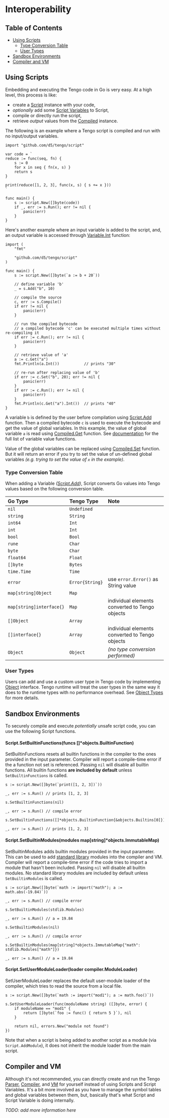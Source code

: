 # Interoperability  

## Table of Contents 

- [Using Scripts](#using-scripts)
  - [Type Conversion Table](#type-conversion-table)
  - [User Types](#user-types)
- [Sandbox Environments](#sandbox-environments)
- [Compiler and VM](#compiler-and-vm)

## Using Scripts

Embedding and executing the Tengo code in Go is very easy. At a high level, this process is like:

- create a [Script](https://godoc.org/github.com/d5/tengo/script#Script) instance with your code,
- _optionally_ add some [Script Variables](https://godoc.org/github.com/d5/tengo/script#Variable) to Script,
- compile or directly run the script,
- retrieve _output_ values from the [Compiled](https://godoc.org/github.com/d5/tengo/script#Compiled) instance.

The following is an example where a Tengo script is compiled and run with no input/output variables.

```golang
import "github.com/d5/tengo/script"

var code = `
reduce := func(seq, fn) {
    s := 0
    for x in seq { fn(x, s) }
    return s
}

print(reduce([1, 2, 3], func(x, s) { s += x }))
`

func main() {
    s := script.New([]byte(code))
    if _, err := s.Run(); err != nil {
        panic(err)
    }
}
```

Here's another example where an input variable is added to the script, and, an output variable is accessed through [Variable.Int](https://godoc.org/github.com/d5/tengo/script#Variable.Int) function:

```golang
import (
	"fmt"

	"github.com/d5/tengo/script"
)

func main() {
	s := script.New([]byte(`a := b + 20`))

	// define variable 'b'
	_ = s.Add("b", 10)

	// compile the source
	c, err := s.Compile()
	if err != nil {
		panic(err)
	}

	// run the compiled bytecode
	// a compiled bytecode 'c' can be executed multiple times without re-compiling it
	if err := c.Run(); err != nil {
		panic(err)
	}

	// retrieve value of 'a'
	a := c.Get("a")
	fmt.Println(a.Int())           // prints "30"
	
	// re-run after replacing value of 'b'
	if err := c.Set("b", 20); err != nil {
		panic(err)
	}
	if err := c.Run(); err != nil {
		panic(err)
	}
	fmt.Println(c.Get("a").Int())  // prints "40"
}
```

A variable `b` is defined by the user before compilation using [Script.Add](https://godoc.org/github.com/d5/tengo/script#Script.Add) function. Then a compiled bytecode `c` is used to execute the bytecode and get the value of global variables. In this example, the value of global variable `a` is read using [Compiled.Get](https://godoc.org/github.com/d5/tengo/script#Compiled.Get) function. See [documentation](https://godoc.org/github.com/d5/tengo/script#Variable) for the full list of variable value functions.

Value of the global variables can be replaced using [Compiled.Set](https://godoc.org/github.com/d5/tengo/script#Compiled.Set) function. But it will return an error if you try to set the value of un-defined global variables _(e.g. trying to set the value of `x` in the example)_.  

### Type Conversion Table

When adding a Variable _([Script.Add](https://godoc.org/github.com/d5/tengo/script#Script.Add))_, Script converts Go values into Tengo values based on the following conversion table.

| Go Type | Tengo Type | Note |
| :--- | :--- | :--- |
|`nil`|`Undefined`||
|`string`|`String`||
|`int64`|`Int`||
|`int`|`Int`||
|`bool`|`Bool`||
|`rune`|`Char`||
|`byte`|`Char`||
|`float64`|`Float`||
|`[]byte`|`Bytes`||
|`time.Time`|`Time`||
|`error`|`Error{String}`|use `error.Error()` as String value|
|`map[string]Object`|`Map`||
|`map[string]interface{}`|`Map`|individual elements converted to Tengo objects|
|`[]Object`|`Array`||
|`[]interface{}`|`Array`|individual elements converted to Tengo objects|
|`Object`|`Object`|_(no type conversion performed)_|


### User Types

Users can add and use a custom user type in Tengo code by implementing [Object](https://godoc.org/github.com/d5/tengo/objects#Object) interface. Tengo runtime will treat the user types in the same way it does to the runtime types with no performance overhead. See [Object Types](https://github.com/d5/tengo/blob/master/docs/objects.md) for more details.

## Sandbox Environments

To securely compile and execute _potentially_ unsafe script code, you can use the following Script functions.

#### Script.SetBuiltinFunctions(funcs []*objects.BuiltinFunction)

SetBuiltinFunctions resets all builtin functions in the compiler to the ones provided in the input parameter. Compiler will report a compile-time error if the a function not set is referenced. Passing `nil` will disable all builtin functions. All builtin functions **are included by default** unless `SetBuiltinFunctions` is called.

```golang
s := script.New([]byte(`print([1, 2, 3])`))

_, err := s.Run() // prints [1, 2, 3]

s.SetBuiltinFunctions(nil)

_, err := s.Run() // compile error

s.SetBuiltinFunctions([]*objects.BuiltinFunction{&objects.Builtins[0]})

_, err := s.Run() // prints [1, 2, 3]
```

#### Script.SetBuiltinModules(modules map[string]*objects.ImmutableMap)

SetBuiltinModules adds builtin modules provided in the input parameter. This can be used to add [standard library](https://github.com/d5/tengo/blob/master/docs/stdlib.md) modules into the compiler and VM. Compiler will report a compile-time error if the code tries to import a module that hasn't been included. Passing `nil` will disable all builtin modules. No standard library modules are included by default unless `SetBuiltinModules` is called.

```golang
s := script.New([]byte(`math := import("math"); a := math.abs(-19.84)`))

_, err := s.Run() // compile error

s.SetBuiltinModules(stdlib.Modules)

_, err := s.Run() // a = 19.84

s.SetBuiltinModules(nil)

_, err := s.Run() // compile error

s.SetBuiltinModules(map[string]*objects.ImmutableMap{"math": stdlib.Modules["math"]})

_, err := s.Run() // a = 19.84
```

#### Script.SetUserModuleLoader(loader compiler.ModuleLoader)

SetUserModuleLoader replaces the default user-module loader of the compiler, which tries to read the source from a local file.  

```golang
s := script.New([]byte(`math := import("mod1"); a := math.foo()`))
 
s.SetUserModuleLoader(func(moduleName string) ([]byte, error) {
    if moduleName == "mod1" {
        return []byte(`foo := func() { return 5 }`), nil
    }

    return nil, errors.New("module not found")
})
```

Note that when a script is being added to another script as a module (via `Script.AddModule`), it does not inherit the module loader from the main script.

## Compiler and VM

Although it's not recommended, you can directly create and run the Tengo [Parser](https://godoc.org/github.com/d5/tengo/compiler/parser#Parser), [Compiler](https://godoc.org/github.com/d5/tengo/compiler#Compiler), and [VM](https://godoc.org/github.com/d5/tengo/runtime#VM) for yourself instead of using Scripts and Script Variables. It's a bit more involved as you have to manage the symbol tables and global variables between them, but, basically that's what Script and Script Variable is doing internally.

_TODO: add more information here_
